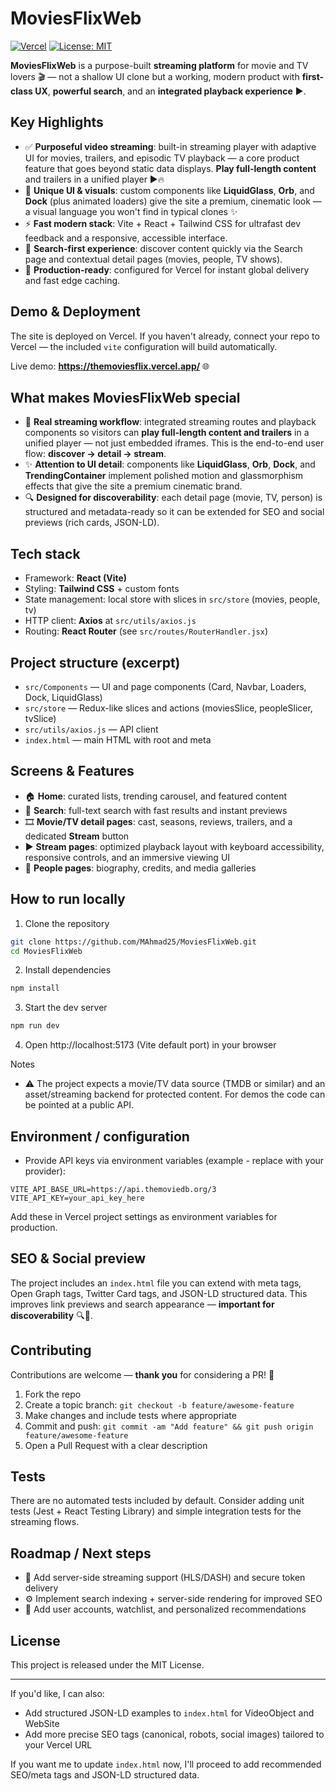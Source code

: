 # MoviesFlixWeb

[![Vercel](https://img.shields.io/badge/deployed%20on-Vercel-000000?style=flat-square)](https://vercel.com)
[![License: MIT](https://img.shields.io/badge/License-MIT-blue.svg)](LICENSE)

**MoviesFlixWeb** is a purpose-built **streaming platform** for movie and TV lovers 🎬 — not a shallow UI clone but a working, modern product with **first-class UX**, **powerful search**, and an **integrated playback experience** ▶️.

## Key Highlights

- ✅ **Purposeful video streaming**: built-in streaming player with adaptive UI for movies, trailers, and episodic TV playback — a core product feature that goes beyond static data displays. **Play full-length content** and trailers in a unified player ▶️🔥
- 🎨 **Unique UI & visuals**: custom components like **LiquidGlass**, **Orb**, and **Dock** (plus animated loaders) give the site a premium, cinematic look — a visual language you won't find in typical clones ✨
- ⚡ **Fast modern stack**: Vite + React + Tailwind CSS for ultrafast dev feedback and a responsive, accessible interface.
- 🔎 **Search-first experience**: discover content quickly via the Search page and contextual detail pages (movies, people, TV shows).
- 🚀 **Production-ready**: configured for Vercel for instant global delivery and fast edge caching.

## Demo & Deployment

The site is deployed on Vercel. If you haven't already, connect your repo to Vercel — the included `vite` configuration will build automatically.

Live demo: **https://themoviesflix.vercel.app/** 🌐

## What makes MoviesFlixWeb special

- 🎯 **Real streaming workflow**: integrated streaming routes and playback components so visitors can **play full-length content and trailers** in a unified player — not just embedded iframes. This is the end-to-end user flow: **discover → detail → stream**.
- ✨ **Attention to UI detail**: components like **LiquidGlass**, **Orb**, **Dock**, and **TrendingContainer** implement polished motion and glassmorphism effects that give the site a premium cinematic brand.
- 🔍 **Designed for discoverability**: each detail page (movie, TV, person) is structured and metadata-ready so it can be extended for SEO and social previews (rich cards, JSON-LD).

## Tech stack

- Framework: **React (Vite)**
- Styling: **Tailwind CSS** + custom fonts
- State management: local store with slices in `src/store` (movies, people, tv)
- HTTP client: **Axios** at `src/utils/axios.js`
- Routing: **React Router** (see `src/routes/RouterHandler.jsx`)

## Project structure (excerpt)

- `src/Components` — UI and page components (Card, Navbar, Loaders, Dock, LiquidGlass)
- `src/store` — Redux-like slices and actions (moviesSlice, peopleSlicer, tvSlice)
- `src/utils/axios.js` — API client
- `index.html` — main HTML with root and meta

## Screens & Features

- 🏠 **Home**: curated lists, trending carousel, and featured content
- 🔎 **Search**: full-text search with fast results and instant previews
- 🎞️ **Movie/TV detail pages**: cast, seasons, reviews, trailers, and a dedicated **Stream** button
- ▶️ **Stream pages**: optimized playback layout with keyboard accessibility, responsive controls, and an immersive viewing UI
- 👤 **People pages**: biography, credits, and media galleries

## How to run locally

1. Clone the repository

```bash
git clone https://github.com/MAhmad25/MoviesFlixWeb.git
cd MoviesFlixWeb
```

2. Install dependencies

```bash
npm install
```

3. Start the dev server

```bash
npm run dev
```

4. Open http://localhost:5173 (Vite default port) in your browser

Notes

- ⚠️ The project expects a movie/TV data source (TMDB or similar) and an asset/streaming backend for protected content. For demos the code can be pointed at a public API.

## Environment / configuration

- Provide API keys via environment variables (example - replace with your provider):

```env
VITE_API_BASE_URL=https://api.themoviedb.org/3
VITE_API_KEY=your_api_key_here
```

Add these in Vercel project settings as environment variables for production.

## SEO & Social preview

The project includes an `index.html` file you can extend with meta tags, Open Graph tags, Twitter Card tags, and JSON-LD structured data. This improves link previews and search appearance — **important for discoverability** 🔍📣.

## Contributing

Contributions are welcome — **thank you** for considering a PR! 🙏

1. Fork the repo
2. Create a topic branch: `git checkout -b feature/awesome-feature`
3. Make changes and include tests where appropriate
4. Commit and push: `git commit -am "Add feature" && git push origin feature/awesome-feature`
5. Open a Pull Request with a clear description

## Tests

There are no automated tests included by default. Consider adding unit tests (Jest + React Testing Library) and simple integration tests for the streaming flows.

## Roadmap / Next steps

- 🚧 Add server-side streaming support (HLS/DASH) and secure token delivery
- ⚙️ Implement search indexing + server-side rendering for improved SEO
- 👥 Add user accounts, watchlist, and personalized recommendations

## License

This project is released under the MIT License.

---

If you'd like, I can also:

- Add structured JSON-LD examples to `index.html` for VideoObject and WebSite
- Add more precise SEO tags (canonical, robots, social images) tailored to your Vercel URL

If you want me to update `index.html` now, I'll proceed to add recommended SEO/meta tags and JSON-LD structured data.
